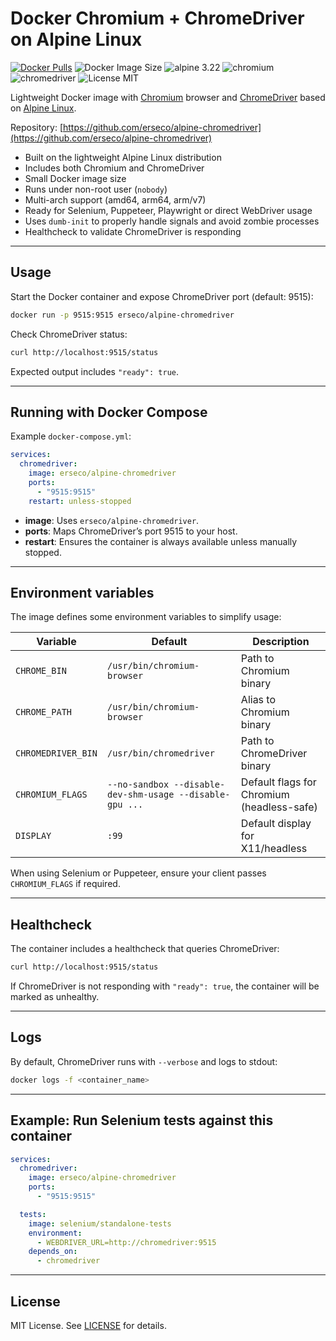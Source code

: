 # Docker Chromium + ChromeDriver on Alpine Linux

[![Docker Pulls](https://img.shields.io/docker/pulls/erseco/alpine-chromedriver.svg)](https://hub.docker.com/r/erseco/alpine-chromedriver/)
![Docker Image Size](https://img.shields.io/docker/image-size/erseco/alpine-chromedriver)
![alpine 3.22](https://img.shields.io/badge/alpine-3.22-brightgreen.svg)
![chromium](https://img.shields.io/badge/chromium-latest-brightgreen.svg)
![chromedriver](https://img.shields.io/badge/chromedriver-latest-brightgreen.svg)
![License MIT](https://img.shields.io/badge/license-MIT-blue.svg)

Lightweight Docker image with [Chromium](https://www.chromium.org/) browser and [ChromeDriver](https://chromedriver.chromium.org/) based on [Alpine Linux](https://www.alpinelinux.org/).

Repository: [https://github.com/erseco/alpine-chromedriver](https://github.com/erseco/alpine-chromedriver)

* Built on the lightweight Alpine Linux distribution
* Includes both Chromium and ChromeDriver
* Small Docker image size
* Runs under non-root user (`nobody`)
* Multi-arch support (amd64, arm64, arm/v7)
* Ready for Selenium, Puppeteer, Playwright or direct WebDriver usage
* Uses `dumb-init` to properly handle signals and avoid zombie processes
* Healthcheck to validate ChromeDriver is responding

---

## Usage

Start the Docker container and expose ChromeDriver port (default: 9515):

```bash
docker run -p 9515:9515 erseco/alpine-chromedriver
```

Check ChromeDriver status:

```bash
curl http://localhost:9515/status
```

Expected output includes `"ready": true`.

---

## Running with Docker Compose

Example `docker-compose.yml`:

```yaml
services:
  chromedriver:
    image: erseco/alpine-chromedriver
    ports:
      - "9515:9515"
    restart: unless-stopped
```

* **image**: Uses `erseco/alpine-chromedriver`.
* **ports**: Maps ChromeDriver’s port 9515 to your host.
* **restart**: Ensures the container is always available unless manually stopped.

---

## Environment variables

The image defines some environment variables to simplify usage:

| Variable           | Default                                                  | Description                                |
| ------------------ | -------------------------------------------------------- | ------------------------------------------ |
| `CHROME_BIN`       | `/usr/bin/chromium-browser`                              | Path to Chromium binary                    |
| `CHROME_PATH`      | `/usr/bin/chromium-browser`                              | Alias to Chromium binary                   |
| `CHROMEDRIVER_BIN` | `/usr/bin/chromedriver`                                  | Path to ChromeDriver binary                |
| `CHROMIUM_FLAGS`   | `--no-sandbox --disable-dev-shm-usage --disable-gpu ...` | Default flags for Chromium (headless-safe) |
| `DISPLAY`          | `:99`                                                    | Default display for X11/headless           |

When using Selenium or Puppeteer, ensure your client passes `CHROMIUM_FLAGS` if required.

---

## Healthcheck

The container includes a healthcheck that queries ChromeDriver:

```bash
curl http://localhost:9515/status
```

If ChromeDriver is not responding with `"ready": true`, the container will be marked as unhealthy.

---

## Logs

By default, ChromeDriver runs with `--verbose` and logs to stdout:

```bash
docker logs -f <container_name>
```

---

## Example: Run Selenium tests against this container

```yaml
services:
  chromedriver:
    image: erseco/alpine-chromedriver
    ports:
      - "9515:9515"

  tests:
    image: selenium/standalone-tests
    environment:
      - WEBDRIVER_URL=http://chromedriver:9515
    depends_on:
      - chromedriver
```

---

## License

MIT License. See [LICENSE](LICENSE) for details.
